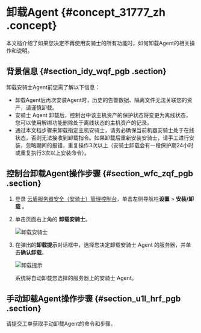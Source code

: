 # 卸载Agent {#concept_31777_zh .concept}

本文档介绍了如果您决定不再使用安骑士的所有功能时，如何卸载Agent的相关操作和说明。

## 背景信息 {#section_idy_wqf_pgb .section}

卸载安骑士Agent前您需了解以下信息：

-   卸载Agent后再次安装Agent时，历史的告警数据、隔离文件无法关联您的资产，请谨慎卸载。
-   安骑士 Agent 卸载后，控制台中该主机资产的保护状态将变更为离线状态，您可以使用解绑功能删除处于离线状态的主机资产的记录。
-   通过本文档步骤来卸载指定主机安骑士，请务必确保当前机器安骑士处于在线状态，否则无法接收到卸载指令。如果卸载后重新安装安骑士，请手工进行安装，忽略期间的报错，重复操作3次以上（安骑士卸载会有一段保护期24小时或重复执行3次以上安装命令）。

## 控制台卸载Agent操作步骤 {#section_wfc_zqf_pgb .section}

1.  登录 [云盾服务器安全（安骑士）管理控制台](https://yundun.console.aliyun.com/?p=aqs#/aqs/overviews)，单击左侧导航栏**设置** \> **安装/卸载** 。
2.  单击页面右上角的 **卸载安骑士**。

    ![卸载安骑士](http://docs-aliyun.cn-hangzhou.oss.aliyun-inc.com/assets/pic/31777/cn_zh/1504072990984/1.png)

3.  在弹出的**卸载提示**对话框中，选择您决定卸载安骑士 Agent 的服务器，并单击**确认卸载**。

    ![卸载提示](http://docs-aliyun.cn-hangzhou.oss.aliyun-inc.com/assets/pic/31777/cn_zh/1504073101125/2.png)

    系统将自动卸载您选择的服务器上的安骑士 Agent。


## 手动卸载Agent操作步骤 {#section_u1l_hrf_pgb .section}

请提交工单获取手动卸载Agent的命令和步骤。

